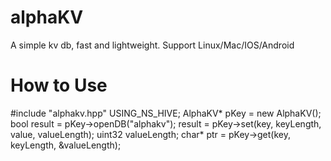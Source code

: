 # alphaKV
A simple kv db, fast and lightweight. Support Linux/Mac/IOS/Android

# How to Use
#include "alphakv.hpp"
USING_NS_HIVE;
AlphaKV* pKey = new AlphaKV();
bool result = pKey->openDB("alphakv");
result = pKey->set(key, keyLength, value, valueLength);
uint32 valueLength;
char* ptr = pKey->get(key, keyLength, &valueLength);

